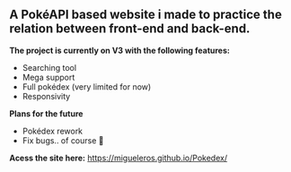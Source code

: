 ## A PokéAPI based website i made to practice the relation between front-end and back-end.

<strong>The project is currently on V3 with the following features:</strong>

- Searching tool
- Mega support
- Full pokédex (very limited for now)
- Responsivity

<strong>Plans for the future</strong>

- Pokédex rework
- Fix bugs.. of course 🐛

<strong>Acess the site here:</strong>
https://migueleros.github.io/Pokedex/
